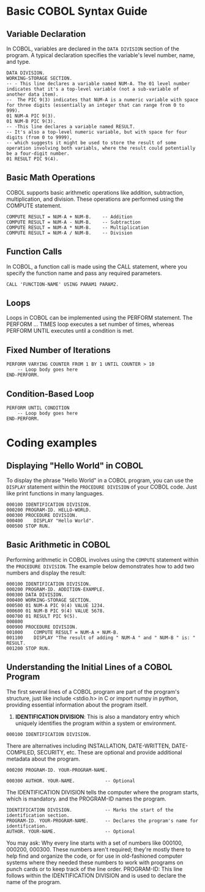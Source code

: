 # Basic COBOL Syntax Guide

## Variable Declaration

In COBOL, variables are declared in the `DATA DIVISION` section of the program.
A typical declaration specifies the variable's level number, name, and type.

```cobol
DATA DIVISION.
WORKING-STORAGE SECTION.
-- - This line declares a variable named NUM-A. The 01 level number indicates that it's a top-level variable (not a sub-variable of another data item).
--  The PIC 9(3) indicates that NUM-A is a numeric variable with space for three digits (essentially an integer that can range from 0 to 999).
01 NUM-A PIC 9(3).     
01 NUM-B PIC 9(3).
-- -This line declares a variable named RESULT.
-- It's also a top-level numeric variable, but with space for four digits (from 0 to 9999),
-- which suggests it might be used to store the result of some operation involving both variabls, where the result could potentially be a four-digit number.
01 RESULT PIC 9(4).
```

## Basic Math Operations
COBOL supports basic arithmetic operations like addition, subtraction, multiplication, and division.
These operations are performed using the COMPUTE statement.

```cobol
COMPUTE RESULT = NUM-A + NUM-B.    -- Addition
COMPUTE RESULT = NUM-A - NUM-B.    -- Subtraction
COMPUTE RESULT = NUM-A * NUM-B.    -- Multiplication
COMPUTE RESULT = NUM-A / NUM-B.    -- Division
```

## Function Calls
In COBOL, a function call is made using the CALL statement,
where you specify the function name and pass any required parameters.

```cobol
CALL 'FUNCTION-NAME' USING PARAM1 PARAM2.
```

## Loops
Loops in COBOL can be implemented using the PERFORM statement.
The PERFORM ... TIMES loop executes a set number of times,
whereas PERFORM UNTIL executes until a condition is met.

## Fixed Number of Iterations
```cobol
PERFORM VARYING COUNTER FROM 1 BY 1 UNTIL COUNTER > 10
    -- Loop body goes here
END-PERFORM.
```

## Condition-Based Loop

```cobol
PERFORM UNTIL CONDITION
    -- Loop body goes here
END-PERFORM.
```

# Coding examples
## Displaying "Hello World" in COBOL

To display the phrase "Hello World" in a COBOL program, 
you can use the `DISPLAY` statement within the `PROCEDURE DIVISION` of your COBOL code. 
Just like print functions in many languages.

```cobol
000100 IDENTIFICATION DIVISION.
000200 PROGRAM-ID. HELLO-WORLD.
000300 PROCEDURE DIVISION.
000400    DISPLAY "Hello World".
000500 STOP RUN.
```

## Basic Arithmetic in COBOL

Performing arithmetic in COBOL involves using the `COMPUTE` statement within the `PROCEDURE DIVISION`.
The example below demonstrates how to add two numbers and display the result:

```cobol
000100 IDENTIFICATION DIVISION.
000200 PROGRAM-ID. ADDITION-EXAMPLE.
000300 DATA DIVISION.
000400 WORKING-STORAGE SECTION.
000500 01 NUM-A PIC 9(4) VALUE 1234.
000600 01 NUM-B PIC 9(4) VALUE 5678.
000700 01 RESULT PIC 9(5).
000800
000900 PROCEDURE DIVISION.
001000    COMPUTE RESULT = NUM-A + NUM-B.
001100    DISPLAY "The result of adding " NUM-A " and " NUM-B " is: " RESULT.
001200 STOP RUN.
```

## Understanding the Initial Lines of a COBOL Program

The first several lines of a COBOL program are part of the program's structure,
just like include <stdio.h> in C or import numpy in python,
providing essential information about the program itself.


1. **IDENTIFICATION DIVISION**:
This is also a mandatory entry which uniquely identifies the program within a system or environment.
```cobol
000100 IDENTIFICATION DIVISION.
```
There are alternatives including INSTALLATION, DATE-WRITTEN, DATE-COMPILED, SECURITY, etc. 
These are optional and provide additional metadata about the program.
```cobol
000200 PROGRAM-ID. YOUR-PROGRAM-NAME.
```

```cobol
000300 AUTHOR. YOUR-NAME.           -- Optional
```

The IDENTIFICATION DIVISION tells the computer where the program starts, which is mandatory.
and the PROGRAM-ID names the program.
```cobol
IDENTIFICATION DIVISION.            -- Marks the start of the identification section.
PROGRAM-ID. YOUR-PROGRAM-NAME.      -- Declares the program's name for identification.
AUTHOR. YOUR-NAME.                  -- Optional
```

You may ask: Why every line starts with a set of numbers like 000100, 000200, 000300.
These numbers aren't required; they're mostly there to help find and organize the code,
or for use in old-fashioned computer systems where they needed these numbers to
work with programs on punch cards or to keep track of the line order.
PROGRAM-ID: This line follows within the IDENTIFICATION DIVISION and 
is used to declare the name of the program.

